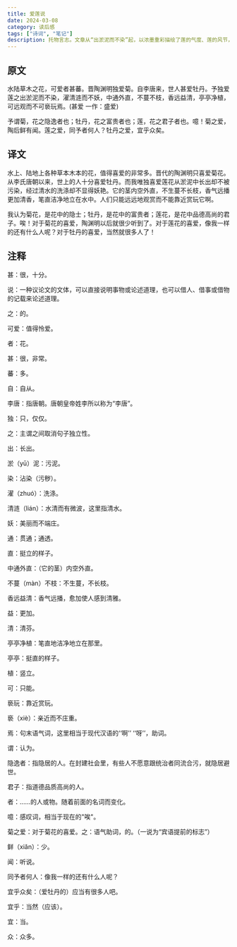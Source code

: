 ```yaml
---
title: 爱莲说
date: 2024-03-08
category: 读后感
tags: ["诗词", "笔记"]
description: 托物言志。文章从“出淤泥而不染”起，以浓墨重彩描绘了莲的气度、莲的风节，寄予了作者对理想人格的肯定和追求，也反射出作者鄙弃贪图富贵、追名逐利的世态的心理和自己追求洁身自好的美好情操。在文章结尾，作者一叹真正隐逸的高士极少，二叹品格高尚的君子罕见，三叹贪慕富贵的俗人很多，这使文章更具思想特色。
---
```


## 原文

水陆草木之花，可爱者甚蕃。晋陶渊明独爱菊。自李唐来，世人甚爱牡丹。予独爱莲之出淤泥而不染，濯清涟而不妖，中通外直，不蔓不枝，香远益清，亭亭净植，可远观而不可亵玩焉。(甚爱 一作：盛爱)

予谓菊，花之隐逸者也；牡丹，花之富贵者也；莲，花之君子者也。噫！菊之爱，陶后鲜有闻。莲之爱，同予者何人？牡丹之爱，宜乎众矣。

## 译文

水上、陆地上各种草本木本的花，值得喜爱的非常多。晋代的陶渊明只喜爱菊花。从李氏唐朝以来，世上的人十分喜爱牡丹。而我唯独喜爱莲花从淤泥中长出却不被污染，经过清水的洗涤却不显得妖艳。它的茎内空外直，不生蔓不长枝，香气远播更加清香，笔直洁净地立在水中。人们只能远远地观赏而不能靠近赏玩它啊。

我认为菊花，是花中的隐士；牡丹，是花中的富贵者；莲花，是花中品德高尚的君子。唉！对于菊花的喜爱，陶渊明以后就很少听到了。对于莲花的喜爱，像我一样的还有什么人呢？对于牡丹的喜爱，当然就很多人了！

## 注释

甚：很，十分。

说：一种议论文的文体，可以直接说明事物或论述道理，也可以借人、借事或借物的记载来论述道理。

之：的。

可爱：值得怜爱。

者：花。

甚：很，非常。

蕃：多。

自：自从。

李唐：指唐朝。唐朝皇帝姓李所以称为“李唐”。

独：只，仅仅。

之：主谓之间取消句子独立性。

出：长出。

淤（yū）泥：污泥。

染：沾染（污秽）。

濯（zhuó）：洗涤。

清涟（lián）：水清而有微波，这里指清水。

妖：美丽而不端庄。

通：贯通；通透。

直：挺立的样子。

中通外直：（它的茎）内空外直。

不蔓（màn）不枝：不生蔓，不长枝。

香远益清：香气远播，愈加使人感到清雅。

益：更加。

清：清芬。

亭亭净植：笔直地洁净地立在那里。

亭亭：挺直的样子。

植：竖立。

可：只能。

亵玩：靠近赏玩。

亵（xiè）：亲近而不庄重。

焉：句末语气词，这里相当于现代汉语的‘‘啊’’ ‘‘呀’’，助词。

谓：认为。

隐逸者：指隐居的人。在封建社会里，有些人不愿意跟统治者同流合污，就隐居避世。

君子：指道德品质高尚的人。

者：……的人或物。随着前面的名词而变化。

噫：感叹词，相当于现在的"唉"。

菊之爱：对于菊花的喜爱。之：语气助词，的。（一说为“宾语提前的标志”）

鲜（xiǎn）：少。

闻：听说。

同予者何人：像我一样的还有什么人呢？

宜乎众矣：（爱牡丹的）应当有很多人吧。

宜乎：当然（应该）。

宜：当。

众：众多。